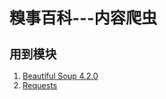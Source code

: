 # 糗事百科---内容爬虫

## 用到模块
1. [Beautiful Soup 4.2.0](http://www.crummy.com/software/BeautifulSoup/bs4/doc.zh/#id12)
2. [Requests](http://docs.python-requests.org/zh_CN/latest/user/quickstart.html#id11)
